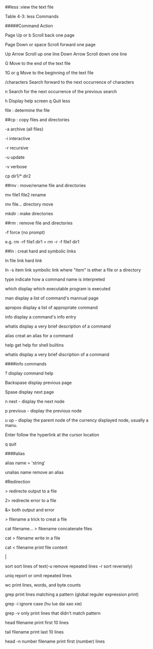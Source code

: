 ##less :view the text file

Table 4-3: less Commands

#####Command 			Action 

Page Up or b 		Scroll back one page 

Page Down or space 	Scroll forward one page 

Up Arrow 			Scroll up one line
Down Arrow 			Scroll down one line 

G 					Move to the end of the text file 

1G or g 				Move to the beginning of the text file 

/characters 			Search forward to the next occurrence of characters 

n 					Search for the next occurrence of the previous search 

h 					Display help screen q Quit less





file : determine the file

##cp : copy files and directories

-a   archive    (all files)

-i    interactive

-r    recursive

-u   update

-v    verbose

cp dir1/* dir2



##mv : move/rename file and directories

mv file1 file2      rename

mv file...  directory    move



mkdir : make directories

##rm : remove file and directories

-f    force (no prompt)

e.g.  rm -rf file1 dir1 = rm -r -f file1 dir1



##ln : creat hard and symbolic links

ln file link		hard link

ln -s item link	symbolic link   where "item" is ether a file or a directory



type		indicate how a command name is interpreted

which		display which executable program is executed

man		display a list of command's mannual page

apropos		display a list of appropriate command

info			display a command's info entry

whatis		display a very brief description of a command

alias		creat an alias for a command

help		get help for shell builtins

whatis		display a very brief discription of a command



####info commands

?			display command help

Backspase	display previous page

Spase		display next page

n			next - display the next node

p			previous - display the previous node

u			up - display the parent node of the currency displayed node, usually a manu.

Enter		follow the hyperlink at the cursor location

q			quit

####alias

alias name = 'string'

unalias name		remove an alias

#Redirection

\>	redirecte output to a file

2\>	redirecte error to a file

&\>	both output and error

\> filename	a trick to creat a file

cat filename... \> fikename			concatenate files

cat \> filename	write in a file

cat \< filename	print file content

|

sort			sort lines of text(-u remove repeated lines   -r  sort reversely)

uniq		report or omit repeated lines

wc			print lines, words, and byte counts

grep		print lines matching a pattern (global reguler expression print)

grep -i		ignore case (hu lue dai xao xie)

grep -v		only print lines that didn't match pattern

head filename	print first 10 lines 

tail filename		print last 10 lines

head -n number filename		print first (number) lines 











